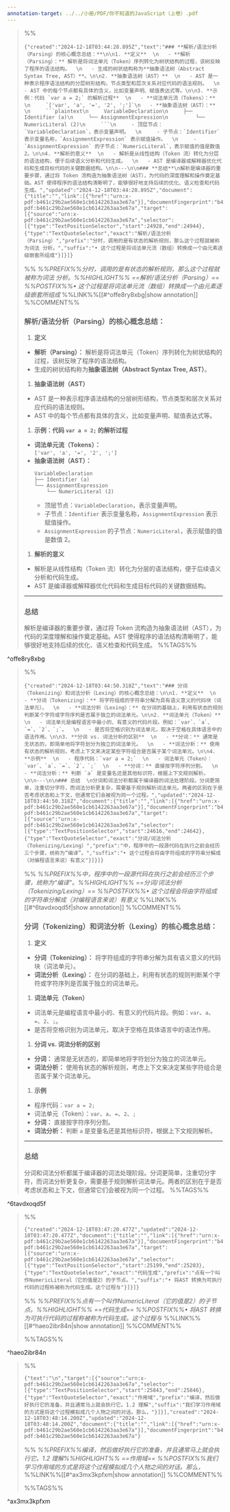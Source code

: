 ```yaml
---
annotation-target: ../../小册/PDF/你不知道的JavaScript（上卷）.pdf
---
```





>%%
>```annotation-json
>{"created":"2024-12-18T03:44:28.895Z","text":"### **解析/语法分析（Parsing）的核心概念总结：**\n\n1. **定义**  \n   - **解析（Parsing）：** 解析是将词法单元（Token）序列转化为树状结构的过程，该树反映了程序的语法结构。  \n   - 生成的树状结构称为**抽象语法树（Abstract Syntax Tree, AST）**。\n\n2. **抽象语法树（AST）**  \n   - AST 是一种表示程序语法结构的分层树形结构，节点类型和层次关系对应代码的语法规则。  \n   - AST 中的每个节点都有具体的含义，比如变量声明、赋值表达式等。\n\n3. **示例：代码 `var a = 2;` 的解析过程**  \n   - **词法单元流（Tokens）：**  \n     `['var', 'a', '=', '2', ';']`\n   - **抽象语法树（AST）：**  \n     ```plaintext\n     VariableDeclaration\n     ├── Identifier (a)\n     └── AssignmentExpression\n         └── NumericLiteral (2)\n     ```\n     - 顶层节点：`VariableDeclaration`，表示变量声明。  \n     - 子节点：`Identifier` 表示变量名称，`AssignmentExpression` 表示赋值操作。  \n     - `AssignmentExpression` 的子节点：`NumericLiteral`，表示赋值的值是数值 2。\n\n4. **解析的意义**  \n   - 解析是从线性结构（Token 流）转化为分层的语法结构，便于后续语义分析和代码生成。  \n   - AST 是编译器或解释器优化代码和生成目标代码的关键数据结构。\n\n---\n\n### **总结**\n解析是编译器的重要步骤，通过将 Token 流构造为抽象语法树（AST），为代码的深度理解和操作奠定基础。AST 使得程序的语法结构清晰明了，能够很好地支持后续的优化、语义检查和代码生成。","updated":"2024-12-18T03:44:28.895Z","document":{"title":"","link":[{"href":"urn:x-pdf:b461c29b2ae560e1cb6142263aa3e67a"}],"documentFingerprint":"b461c29b2ae560e1cb6142263aa3e67a"},"uri":"urn:x-pdf:b461c29b2ae560e1cb6142263aa3e67a","target":[{"source":"urn:x-pdf:b461c29b2ae560e1cb6142263aa3e67a","selector":[{"type":"TextPositionSelector","start":24928,"end":24944},{"type":"TextQuoteSelector","exact":"解析/语法分析（Parsing）","prefix":"分时，调用的是有状态的解析规则，那么这个过程就被称为词法 分析。","suffix":"• 这个过程是将词法单元流（数组）转换成一个由元素逐级嵌套所组成"}]}]}
>```
>%%
>*%%PREFIX%%分时，调用的是有状态的解析规则，那么这个过程就被称为词法 分析。%%HIGHLIGHT%% ==解析/语法分析（Parsing）== %%POSTFIX%%• 这个过程是将词法单元流（数组）转换成一个由元素逐级嵌套所组成*
>%%LINK%%[[#^offe8ry8xbg|show annotation]]
>%%COMMENT%%
>### **解析/语法分析（Parsing）的核心概念总结：**
>
>1. **定义**  
>   - **解析（Parsing）：** 解析是将词法单元（Token）序列转化为树状结构的过程，该树反映了程序的语法结构。  
>   - 生成的树状结构称为**抽象语法树（Abstract Syntax Tree, AST）**。
>
>1. **抽象语法树（AST）**  
>   - AST 是一种表示程序语法结构的分层树形结构，节点类型和层次关系对应代码的语法规则。  
>   - AST 中的每个节点都有具体的含义，比如变量声明、赋值表达式等。
>
>1. **示例：代码 `var a = 2;` 的解析过程**  
>   - **词法单元流（Tokens）：**  
>     `['var', 'a', '=', '2', ';']`
>   - **抽象语法树（AST）：**  
>     ```plaintext
>     VariableDeclaration
>     ├── Identifier (a)
>     └── AssignmentExpression
>         └── NumericLiteral (2)
>     ```
>     - 顶层节点：`VariableDeclaration`，表示变量声明。  
>     - 子节点：`Identifier` 表示变量名称，`AssignmentExpression` 表示赋值操作。  
>     - `AssignmentExpression` 的子节点：`NumericLiteral`，表示赋值的值是数值 2。
>
>1. **解析的意义**  
>   - 解析是从线性结构（Token 流）转化为分层的语法结构，便于后续语义分析和代码生成。  
>   - AST 是编译器或解释器优化代码和生成目标代码的关键数据结构。
>
>---
>
>### **总结**
>解析是编译器的重要步骤，通过将 Token 流构造为抽象语法树（AST），为代码的深度理解和操作奠定基础。AST 使得程序的语法结构清晰明了，能够很好地支持后续的优化、语义检查和代码生成。
>%%TAGS%%
>
^offe8ry8xbg


>%%
>```annotation-json
>{"created":"2024-12-18T03:44:50.318Z","text":"### 分词（Tokenizing）和词法分析（Lexing）的核心概念总结：\n\n1. **定义**  \n   - **分词（Tokenizing）：** 将字符组成的字符串分解为具有语义意义的代码块（词法单元）。  \n   - **词法分析（Lexing）：** 在分词的基础上，利用有状态的规则判断某个字符或字符序列是否属于独立的词法单元。\n\n2. **词法单元（Token）**  \n   - 词法单元是编程语言中最小的、有意义的代码片段。例如：`var`、`a`、`=`、`2`、`;`。  \n   - 是否将空格识别为词法单元，取决于空格在具体语言中的语法作用。\n\n3. **分词 vs. 词法分析的区别**  \n   - **分词：** 通常是无状态的，即简单地将字符划分为独立的词法单元。  \n   - **词法分析：** 使用有状态的解析规则，考虑上下文来决定某些字符组合是否属于某个词法单元。\n\n4. **示例**  \n   - 程序代码：`var a = 2;`  \n   - 词法单元（Token）：`var`、`a`、`=`、`2`、`;`  \n   - **分词：** 直接按字符序列分割。  \n   - **词法分析：** 判断 `a` 是变量名还是其他标识符，根据上下文规则解析。\n\n---\n\n### 总结  \n分词和词法分析都属于编译器的词法处理阶段。分词更简单，注重切分字符，而词法分析更复杂，需要基于规则解析词法单元。两者的区别在于是否考虑状态和上下文，但通常它们会被视为同一个过程。","updated":"2024-12-18T03:44:50.318Z","document":{"title":"","link":[{"href":"urn:x-pdf:b461c29b2ae560e1cb6142263aa3e67a"}],"documentFingerprint":"b461c29b2ae560e1cb6142263aa3e67a"},"uri":"urn:x-pdf:b461c29b2ae560e1cb6142263aa3e67a","target":[{"source":"urn:x-pdf:b461c29b2ae560e1cb6142263aa3e67a","selector":[{"type":"TextPositionSelector","start":24616,"end":24642},{"type":"TextQuoteSelector","exact":"分词/词法分析（Tokenizing/Lexing）","prefix":"中，程序中的一段源代码在执行之前会经历三个步骤，统称为“编译”。","suffix":"• 这个过程会将由字符组成的字符串分解成（对编程语言来说）有意义"}]}]}
>```
>%%
>*%%PREFIX%%中，程序中的一段源代码在执行之前会经历三个步骤，统称为“编译”。%%HIGHLIGHT%% ==分词/词法分析（Tokenizing/Lexing）== %%POSTFIX%%• 这个过程会将由字符组成的字符串分解成（对编程语言来说）有意义*
>%%LINK%%[[#^6tavdxoqd5f|show annotation]]
>%%COMMENT%%
>### 分词（Tokenizing）和词法分析（Lexing）的核心概念总结：
>
>1. **定义**  
>   - **分词（Tokenizing）：** 将字符组成的字符串分解为具有语义意义的代码块（词法单元）。  
>   - **词法分析（Lexing）：** 在分词的基础上，利用有状态的规则判断某个字符或字符序列是否属于独立的词法单元。
>
>1. **词法单元（Token）**  
>   - 词法单元是编程语言中最小的、有意义的代码片段。例如：`var`、`a`、`=`、`2`、`;`。  
>   - 是否将空格识别为词法单元，取决于空格在具体语言中的语法作用。
>
>1. **分词 vs. 词法分析的区别**  
>   - **分词：** 通常是无状态的，即简单地将字符划分为独立的词法单元。  
>   - **词法分析：** 使用有状态的解析规则，考虑上下文来决定某些字符组合是否属于某个词法单元。
>
>1. **示例**  
>   - 程序代码：`var a = 2;`  
>   - 词法单元（Token）：`var`、`a`、`=`、`2`、`;`  
>   - **分词：** 直接按字符序列分割。  
>   - **词法分析：** 判断 `a` 是变量名还是其他标识符，根据上下文规则解析。
>
>---
>
>### 总结  
>分词和词法分析都属于编译器的词法处理阶段。分词更简单，注重切分字符，而词法分析更复杂，需要基于规则解析词法单元。两者的区别在于是否考虑状态和上下文，但通常它们会被视为同一个过程。
>%%TAGS%%
>
^6tavdxoqd5f


>%%
>```annotation-json
>{"created":"2024-12-18T03:47:20.477Z","updated":"2024-12-18T03:47:20.477Z","document":{"title":"","link":[{"href":"urn:x-pdf:b461c29b2ae560e1cb6142263aa3e67a"}],"documentFingerprint":"b461c29b2ae560e1cb6142263aa3e67a"},"uri":"urn:x-pdf:b461c29b2ae560e1cb6142263aa3e67a","target":[{"source":"urn:x-pdf:b461c29b2ae560e1cb6142263aa3e67a","selector":[{"type":"TextPositionSelector","start":25199,"end":25203},{"type":"TextQuoteSelector","exact":"代码生成","prefix":"点有一个叫作NumericLiteral（它的值是2）的子节点。","suffix":"• 将AST 转换为可执行代码的过程称被称为代码生成。这个过程与"}]}]}
>```
>%%
>*%%PREFIX%%点有一个叫作NumericLiteral（它的值是2）的子节点。%%HIGHLIGHT%% ==代码生成== %%POSTFIX%%• 将AST 转换为可执行代码的过程称被称为代码生成。这个过程与*
>%%LINK%%[[#^haeo2ibr84n|show annotation]]
>%%COMMENT%%
>
>%%TAGS%%
>
^haeo2ibr84n


>%%
>```annotation-json
>{"text":"\n","target":[{"source":"urn:x-pdf:b461c29b2ae560e1cb6142263aa3e67a","selector":[{"type":"TextPositionSelector","start":25843,"end":25846},{"type":"TextQuoteSelector","exact":"作用域","prefix":"编译，然后做好执行它的准备，并且通常马上就会执行它。1.2 理解","suffix":"我们学习作用域的方式是将这个过程模拟成几个人物之间的对话。那么，"}]}],"created":"2024-12-18T03:48:14.200Z","updated":"2024-12-18T03:48:14.200Z","document":{"title":"","link":[{"href":"urn:x-pdf:b461c29b2ae560e1cb6142263aa3e67a"}],"documentFingerprint":"b461c29b2ae560e1cb6142263aa3e67a"},"uri":"urn:x-pdf:b461c29b2ae560e1cb6142263aa3e67a"}
>```
>%%
>*%%PREFIX%%编译，然后做好执行它的准备，并且通常马上就会执行它。1.2 理解%%HIGHLIGHT%% ==作用域== %%POSTFIX%%我们学习作用域的方式是将这个过程模拟成几个人物之间的对话。那么，*
>%%LINK%%[[#^ax3mx3kpfxm|show annotation]]
>%%COMMENT%%
>
>
>%%TAGS%%
>
^ax3mx3kpfxm

